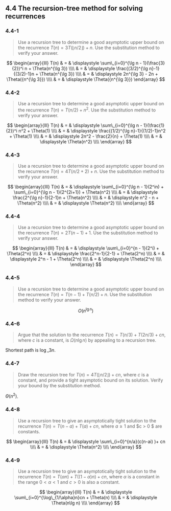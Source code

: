 ## 4.4 The recursion-tree method for solving recurrences

### 4.4-1

> Use a recursion tree to determine a good asymptotic upper bound on the recurrence $T(n)=3T(\left \lfloor n / 2 \right \rfloor) + n$. Use the substitution method to verify your answer.

$$
\begin{array}{lll}
T(n) & = & \displaystyle \sum\_{i=0}^{\lg n - 1}(\frac{3}{2})^i n + \Theta(n^{\lg 3}) \\\\
& = & \displaystyle \frac{(3/2)^{\lg n}-1}{(3/2)-1}n + \Theta(n^{\lg 3}) \\\\
& = & \displaystyle 2n^{\lg 3} - 2n + \Theta({n^{\lg 3}}) \\\\
& = & \displaystyle \Theta({n^{\lg 3}})
\end{array}
$$

### 4.4-2

> Use a recursion tree to determine a good asymptotic upper bound on the recurrence $T(n)=T(n/2)+n^2$. Use the substitution method to verify your answer.

$$
\begin{array}{lll}
T(n) & = & \displaystyle \sum\_{i=0}^{\lg n - 1}(\frac{1}{2})^i n^2 + \Theta(1) \\\\
& = & \displaystyle \frac{(1/2)^{\lg n}-1}{(1/2)-1}n^2 + \Theta(1) \\\\
& = & \displaystyle 2n^2 - \frac{2}{n} + \Theta(1) \\\\
& = & \displaystyle \Theta(n^2) \\\\
\end{array}
$$

### 4.4-3

> Use a recursion tree to determine a good asymptotic upper bound on the recurrence $T(n)=4T(n/2+2)+n$. Use the substitution method to verify your answer.

$$
\begin{array}{lll}
T(n) & = & \displaystyle \sum\_{i=0}^{\lg n - 1}(2^in) + \sum\_{i=0}^{\lg n - 1}(2^{2i+1}) + \Theta(n^2) \\\\
& = & \displaystyle \frac{2^{\lg n}-1}{2-1}n + \Theta(n^2) \\\\
& = & \displaystyle n^2 - n + \Theta(n^2) \\\\
& = & \displaystyle \Theta(n^2) \\\\
\end{array}
$$

### 4.4-4

> Use a recursion tree to determine a good asymptotic upper bound on the recurrence $T(n)=2T(n-1)+1$. Use the substitution method to verify your answer.

$$
\begin{array}{lll}
T(n) & = & \displaystyle \sum\_{i=0}^{n - 1}(2^i) + \Theta(2^n) \\\\
& = & \displaystyle \frac{2^n-1}{2-1} + \Theta(2^n) \\\\
& = & \displaystyle 2^n - 1 + \Theta(2^n) \\\\
& = & \displaystyle \Theta(2^n) \\\\
\end{array}
$$

### 4.4-5

> Use a recursion tree to determine a good asymptotic upper bound on the recurrence $T(n)=T(n-1)+T(n/2)+n$. Use the substitution method to verify your answer.

$$
O(n^{\lg n})
$$

### 4.4-6

> Argue that the solution to the recurrence $T(n)=T(n/3)+T(2n/3)+cn$, where $c$ is a constant, is $\Omega(n \lg n)$ by appealing to a recursion tree.

Shortest path is $\log\_3n$.

### 4.4-7

> Draw the recursion tree for $T(n)=4T(\left \lfloor n / 2 \rfloor \right) + cn$, where $c$ is a constant, and provide a tight asymptotic bound on its solution. Verify your bound by the substitution method.

$\Theta(n^2)$.

### 4.4-8

> Use a recursion tree to give an asymptotically tight solution to the recurrence $T(n) = T(n-a) + T(a) + cn$, where $a \ge 1$ and $c > 0 $ are constants.

$$
\begin{array}{lll}
T(n) & = & \displaystyle \sum\_{i=0}^{n/a}(c(n-ai) )+ cn \\\\
& = & \displaystyle \Theta(n^2) \\\\
\end{array}
$$

### 4.4-9

> Use a recursion tree to give an asymptotically tight solution to the recurrence $T(n)=T(\alpha n)+T((1-\alpha)n)+cn$, where $\alpha$ is a constant in the range $0 < \alpha < 1$ and $c > 0$ is also a constant.

$$
\begin{array}{lll}
T(n) & = & \displaystyle \sum\_{i=0}^{\log\_{1/\alpha}n}cn + \Theta(n) \\\\
& = & \displaystyle \Theta(n\lg n) \\\\
\end{array}
$$
